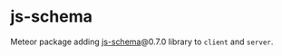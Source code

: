 js-schema
=================

Meteor package adding [js-schema](https://github.com/molnarg/js-schema)@0.7.0 library to `client` and `server`.
